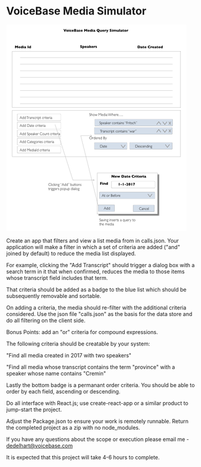# VoiceBase Media Simulator

![Demo Diagram](simulator-demo@0.5x.png)

Create an app that filters and view a list media from
in calls.json. Your application will make a filter in which
a set of  criteria  are added  ("and" joined by default) 
to reduce the media list displayed. 

For example, clicking the "Add Transcript" should trigger
a dialog box with a search term in it that when confirmed, 
reduces the media to those items whose transcript field includes
that term. 

That criteria should be added as a badge to the blue list 
which should be subsequently removable and sortable. 

On adding a criteria, the media should re-filter with the
additional criteria considered. Use the json file "calls.json"
as the basis for the data store and do all filtering on the client side.

Bonus Points: add an "or" criteria for compound expressions. 

The following criteria should be creatable by your system:

"Find all media created in 2017 with two speakers"

"Find all media whose transcript contains the term "province" 
with a speaker whose name contains "Cremin"

Lastly the bottom badge is a permanant order criteria.
You should be able to order by each field, ascending or descending.

Do all interface with React.js; use create-react-app or 
a similar product to jump-start the project. 

Adjust the Package.json to ensure your work is remotely
runnable. Return the completed project as a zip with no node_modules.

If you have any questions about the scope or execution please email
me - dedelhart@voicebase.com 

It is expected that this project will take 4-6 hours to complete. 
